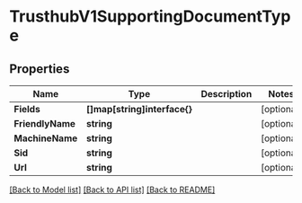 # TrusthubV1SupportingDocumentType

## Properties

Name | Type | Description | Notes
------------ | ------------- | ------------- | -------------
**Fields** | **[]map[string]interface{}** |  | [optional] 
**FriendlyName** | **string** |  | [optional] 
**MachineName** | **string** |  | [optional] 
**Sid** | **string** |  | [optional] 
**Url** | **string** |  | [optional] 

[[Back to Model list]](../README.md#documentation-for-models) [[Back to API list]](../README.md#documentation-for-api-endpoints) [[Back to README]](../README.md)


